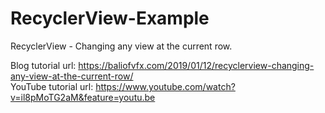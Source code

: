 # RecyclerView-Example
RecyclerView - Changing any view at the current row.

Blog tutorial url: https://baliofvfx.com/2019/01/12/recyclerview-changing-any-view-at-the-current-row/<br/>
YouTube tutorial url: https://www.youtube.com/watch?v=il8pMoTG2aM&feature=youtu.be
